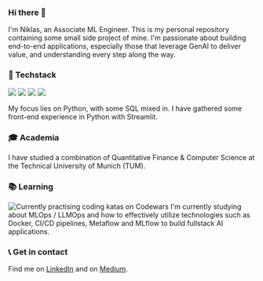 ### Hi there 👋
I'm Niklas, an Associate ML Engineer. This is my personal repository containing some small side project of mine. I'm passionate about building end-to-end applications, especially those that leverage GenAI to deliver value, and understanding every step along the way.

### 🤖 Techstack
<img src="https://img.shields.io/badge/-Python-3776AB?logo=python&logoColor=white&style=flat"/> <img src="https://img.shields.io/badge/-SQL-4169E1?logo=postgresql&logoColor=white&style=flat"/> <img src="https://img.shields.io/badge/-Streamlit-FF4B4B?logo=streamlit&logoColor=white&style=flat"/> <img src="https://img.shields.io/badge/-Obsidian-7C3AED?logo=obsidian&logoColor=white&style=flat"/>

My focus lies on Python, with some SQL mixed in. I have gathered some front-end experience in Python with Streamlit.

### 🎓 Academia
I have studied a combination of Quantitative Finance & Computer Science at the Technical University of Munich (TUM).

### 📚 Learning
![Currently practising coding katas on Codewars](https://www.codewars.com/users/niklasbaier/badges/small)
I'm currently studying about MLOps / LLMOps and how to effectively utilize technologies such as Docker, CI/CD pipelines, Metaflow and MLflow to build fullstack AI applications.

### 📞 Get in contact
Find me on [LinkedIn](https://www.linkedin.com/in/niklasbaier/) and on [Medium](https://medium.com/@niklas.baier).
